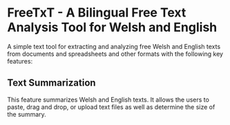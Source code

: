 # FreeTxT - A Bilingual Free Text Analysis Tool for Welsh and English
A simple text tool for extracting and analyzing free Welsh and English texts from documents and spreadsheets and other formats with the following key features:

## Text Summarization
This feature summarizes Welsh and English texts. It allows the users to paste, drag and drop, or upload text files as well as determine the size of the summary.
